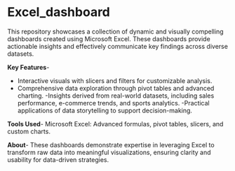 # Excel_dashboard
This repository showcases a collection of dynamic and visually compelling dashboards created using Microsoft Excel. These dashboards provide actionable insights and effectively communicate key findings across diverse datasets.

**Key Features**- 
- Interactive visuals with slicers and filters for customizable analysis.
- Comprehensive data exploration through pivot tables and advanced charting.
-Insights derived from real-world datasets, including sales performance, e-commerce trends, and sports analytics.
-Practical applications of data storytelling to support decision-making.

**Tools Used**- 
Microsoft Excel: Advanced formulas, pivot tables, slicers, and custom charts.

**About**- 
These dashboards demonstrate expertise in leveraging Excel to transform raw data into meaningful visualizations, ensuring clarity and usability for data-driven strategies.
